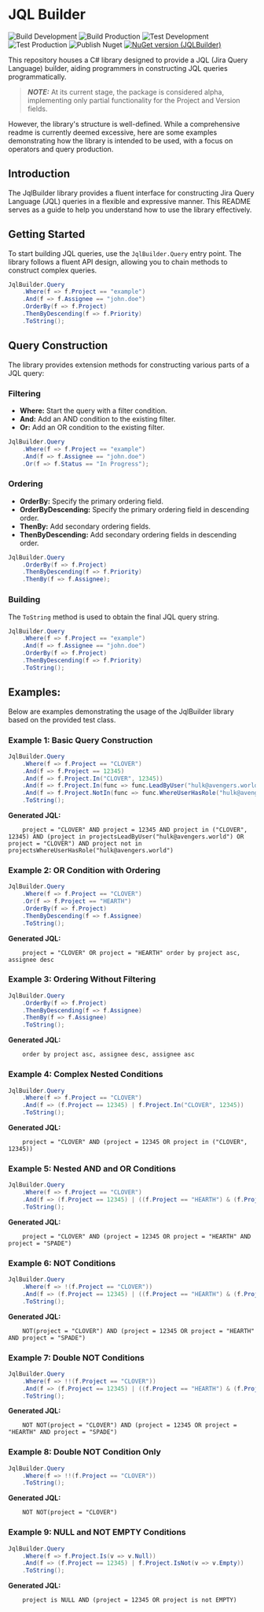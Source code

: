 # JQL Builder

![Build Development](https://github.com/alby-corp/JQLBuilder/actions/workflows/build.yml/badge.svg?branch=development)
![Build Production](https://github.com/alby-corp/JQLBuilder/actions/workflows/build.yml/badge.svg?branch=main)
![Test Development](https://github.com/alby-corp/JQLBuilder/actions/workflows/test.yml/badge.svg?branch=development)
![Test Production](https://github.com/alby-corp/JQLBuilder/actions/workflows/test.yml/badge.svg?branch=main)
![Publish Nuget](https://github.com/alby-corp/JQLBuilder/actions/workflows/release.yml/badge.svg)
[![NuGet version (JQLBuilder)](https://img.shields.io/nuget/v/JQLBuilder.svg?style=flat-square)](https://www.nuget.org/packages/JQLBuilder/)

This repository houses a C# library designed to provide a JQL (Jira Query Language) builder, aiding programmers in constructing JQL queries programmatically. 

> **_NOTE:_** At its current stage, the package is considered alpha, implementing only partial functionality for the Project and Version fields.

However, the library's structure is well-defined. While a comprehensive readme is currently deemed excessive, here are some examples demonstrating how the library is intended to be used, with a focus on operators and query production.

## Introduction
The JqlBuilder library provides a fluent interface for constructing Jira Query Language (JQL) queries in a flexible and expressive manner. 
This README serves as a guide to help you understand how to use the library effectively.

## Getting Started
To start building JQL queries, use the ```JqlBuilder.Query``` entry point. The library follows a fluent API design, allowing you to chain methods to construct complex queries.

```csharp
JqlBuilder.Query
    .Where(f => f.Project == "example")
    .And(f => f.Assignee == "john.doe")
    .OrderBy(f => f.Project)
    .ThenByDescending(f => f.Priority)
    .ToString();
```

## Query Construction
The library provides extension methods for constructing various parts of a JQL query:

### Filtering
- **Where:** Start the query with a filter condition.
- **And:** Add an AND condition to the existing filter.
- **Or:** Add an OR condition to the existing filter.

```csharp
JqlBuilder.Query
    .Where(f => f.Project == "example")
    .And(f => f.Assignee == "john.doe")
    .Or(f => f.Status == "In Progress");
```

### Ordering
- **OrderBy:** Specify the primary ordering field.
- **OrderByDescending:** Specify the primary ordering field in descending order.
- **ThenBy:** Add secondary ordering fields.
- **ThenByDescending:** Add secondary ordering fields in descending order.

```csharp
JqlBuilder.Query
    .OrderBy(f => f.Project)
    .ThenByDescending(f => f.Priority)
    .ThenBy(f => f.Assignee);
```

### Building
The ```ToString``` method is used to obtain the final JQL query string.

```csharp
JqlBuilder.Query
    .Where(f => f.Project == "example")
    .And(f => f.Assignee == "john.doe")
    .OrderBy(f => f.Project)
    .ThenByDescending(f => f.Priority)
    .ToString();
```

## Examples:
Below are examples demonstrating the usage of the JqlBuilder library based on the provided test class.

### Example 1: Basic Query Construction
```csharp
JqlBuilder.Query
    .Where(f => f.Project == "CLOVER")
    .And(f => f.Project == 12345)
    .And(f => f.Project.In("CLOVER", 12345))
    .And(f => f.Project.In(func => func.LeadByUser("hulk@avengers.world")) | (f.Project == "CLOVER"))
    .And(f => f.Project.NotIn(func => func.WhereUserHasRole("hulk@avengers.world")))
    .ToString();
```
**Generated JQL:** 
```jql 
    project = "CLOVER" AND project = 12345 AND project in ("CLOVER", 12345) AND (project in projectsLeadByUser("hulk@avengers.world") OR project = "CLOVER") AND project not in projectsWhereUserHasRole("hulk@avengers.world")
```

### Example 2: OR Condition with Ordering
```csharp
JqlBuilder.Query
    .Where(f => f.Project == "CLOVER")
    .Or(f => f.Project == "HEARTH")
    .OrderBy(f => f.Project)
    .ThenByDescending(f => f.Assignee)
    .ToString();
```
**Generated JQL:** 
```jql
    project = "CLOVER" OR project = "HEARTH" order by project asc, assignee desc
```

### Example 3: Ordering Without Filtering
```csharp
JqlBuilder.Query
    .OrderBy(f => f.Project)
    .ThenByDescending(f => f.Assignee)
    .ThenBy(f => f.Assignee)
    .ToString();
```
**Generated JQL:** 
```jql
    order by project asc, assignee desc, assignee asc
```

### Example 4: Complex Nested Conditions
```csharp
JqlBuilder.Query
    .Where(f => f.Project == "CLOVER")
    .And(f => (f.Project == 12345) | f.Project.In("CLOVER", 12345))
    .ToString();
```
**Generated JQL:** 
```jql
    project = "CLOVER" AND (project = 12345 OR project in ("CLOVER", 12345))
```

### Example 5: Nested AND and OR Conditions
```csharp
JqlBuilder.Query
    .Where(f => f.Project == "CLOVER")
    .And(f => (f.Project == 12345) | ((f.Project == "HEARTH") & (f.Project == "SPADE")))
    .ToString();
```
**Generated JQL:** 
```jql
    project = "CLOVER" AND (project = 12345 OR project = "HEARTH" AND project = "SPADE")
```

### Example 6: NOT Conditions
```csharp
JqlBuilder.Query
    .Where(f => !(f.Project == "CLOVER"))
    .And(f => (f.Project == 12345) | ((f.Project == "HEARTH") & (f.Project == "SPADE")))
    .ToString();
```
**Generated JQL:** 
```jql
    NOT(project = "CLOVER") AND (project = 12345 OR project = "HEARTH" AND project = "SPADE")
```

### Example 7: Double NOT Conditions
```csharp
JqlBuilder.Query
    .Where(f => !!(f.Project == "CLOVER"))
    .And(f => (f.Project == 12345) | ((f.Project == "HEARTH") & (f.Project == "SPADE")))
    .ToString();
```
**Generated JQL:** 
```jql
    NOT NOT(project = "CLOVER") AND (project = 12345 OR project = "HEARTH" AND project = "SPADE")
```

### Example 8: Double NOT Condition Only
```csharp
JqlBuilder.Query
    .Where(f => !!(f.Project == "CLOVER"))
    .ToString();
```
**Generated JQL:**

```jql 
    NOT NOT(project = "CLOVER")
```

### Example 9: NULL and NOT EMPTY Conditions
```csharp
JqlBuilder.Query
    .Where(f => f.Project.Is(v => v.Null))
    .And(f => (f.Project == 12345) | f.Project.IsNot(v => v.Empty))
    .ToString();
```
**Generated JQL:**

```jql
    project is NULL AND (project = 12345 OR project is not EMPTY)
```